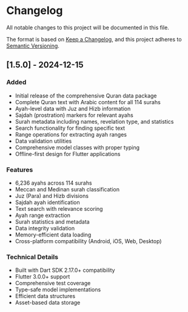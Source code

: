# Changelog

All notable changes to this project will be documented in this file.

The format is based on [Keep a Changelog](https://keepachangelog.com/en/1.0.0/),
and this project adheres to [Semantic Versioning](https://semver.org/spec/v2.0.0.html).

## [1.5.0] - 2024-12-15

### Added
- Initial release of the comprehensive Quran data package
- Complete Quran text with Arabic content for all 114 surahs
- Ayah-level data with Juz and Hizb information
- Sajdah (prostration) markers for relevant ayahs
- Surah metadata including names, revelation type, and statistics
- Search functionality for finding specific text
- Range operations for extracting ayah ranges
- Data validation utilities
- Comprehensive model classes with proper typing
- Offline-first design for Flutter applications

### Features
- 6,236 ayahs across 114 surahs
- Meccan and Medinan surah classification
- Juz (Para) and Hizb divisions
- Sajdah ayah identification
- Text search with relevance scoring
- Ayah range extraction
- Surah statistics and metadata
- Data integrity validation
- Memory-efficient data loading
- Cross-platform compatibility (Android, iOS, Web, Desktop)

### Technical Details
- Built with Dart SDK 2.17.0+ compatibility
- Flutter 3.0.0+ support
- Comprehensive test coverage
- Type-safe model implementations
- Efficient data structures
- Asset-based data storage